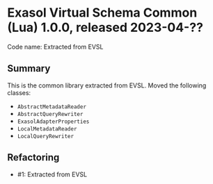 # Exasol Virtual Schema Common (Lua) 1.0.0, released 2023-04-??

Code name: Extracted from EVSL

## Summary

This is the common library extracted from EVSL. Moved the following classes:

* `AbstractMetadataReader`
* `AbstractQueryRewriter`
* `ExasolAdapterProperties`
* `LocalMetadataReader`
* `LocalQueryRewriter`

## Refactoring

* #1: Extracted from EVSL